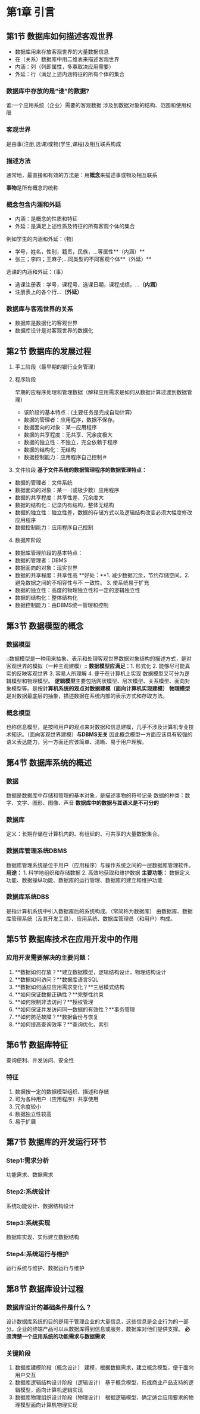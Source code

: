 # 第1章 引言
## 第1节 数据库如何描述客观世界
* 数据库用来存放客观世界的大量数据信息
* 在（关系）数据库中用二维表来描述客观世界
* 内涵：列（列即属性，多寡取决应用需要）
* 外延：行（满足上述内涵特征的所有个体的集合

### 数据库中存放的是“谁”的数据?

谁:一个应用系统（企业）需要的客观数据
涉及到数据对象的结构、范围和使用权限

### 客观世界

是由事(注册,选课)或物(学生,课程)及相互联系构成

### 描述方法

通常地，最直接和有效的方法是：用**概念**来描述事或物及相互联系

**事物**是所有概念的统称

### 概念包含内涵和外延

- 内涵：是概念的性质和特征
- 外延：是满足上述性质及特征的所有客观个体的集合

例如学生的内涵和外延：（物）

- 学号，姓名，性别，籍贯，民族，…等属性**（内涵）**
- 张三；李四；王麻子;…同类型的不同客观个体**（外延）**

选课的内涵和外延：（事）

- 选课注册表：学号，课程号，选课日期，课程成绩，…**（内涵）**
-  注册表上的各个行…**（外延）**

### 数据库与客观世界的关系

- 数据库是数据化的客观世界
- 数据库设计是对客观世界的数据化

## 第2节 数据库的发展过程
1. 手工阶段（最早期的银行业务管理）

2. 程序阶段

   早期的应程序处理和管理数据（解释应用需求是如何从数据计算过渡到数据管理）

   - 该阶段的基本特点：(主要任务是完成自动计算)
   - 数据的管理者：应用程序，数据不保存。
   - 数据面向的对象：某一应用程序   
   - 数据的共享程度：无共享、冗余度极大
   - 数据的独立性：不独立，完全依赖于程序
   - 数据的结构化：无结构
   - 数据控制能力：应用程序自己控制＃

3. 文件阶段
  **基于文件系统的数据管理程序的数据管理特点：**
  * 数据的管理者：文件系统
  * 数据面向的对象：某一（或极少数）应用程序
  * 数据的共享程度：共享性差、冗余度大
  * 数据的结构化：记录内有结构，整体无结构
  * 数据的独立性：独立性差，数据的存储方式以及逻辑结构改变必须大幅度修改应用程序
  * 数据控制能力：应用程序自己控制

4. 数据库阶段
  * 数据库管理阶段的基本特点：
  * 数据的管理者：DBMS
  * 数据面向的对象：现实世界
  * 数据的共享程度：共享性高
  **好处：**1. 减少数据冗余，节约存储空间。2. 避免数据之间的不相容性与不	一致性。 3. 使系统易于扩充
  * 数据的独立性：高度的物理独立性和一定的逻辑独立性
  * 数据的结构化：整体结构化
  * 数据控制能力：由DBMS统一管理和控制

## 第3节 数据模型的概念
###  数据模型
::数据模型是一种用来抽象、表示和处理客观世界数据对象结构的描述方式，是对 客观世界的模拟（一种主观建模）::
**数据模型应满足**：1. 形式化 2. 能够尽可能真实的反映客观世界 3. 容易人所理解 4. 便于在计算机上实现
数据模型又可分为逻辑模型和物理模型。
**逻辑模型**主要包括网状模型、层次模型、关系模型、面向对象模型等。是按**计算机系统的观点对数据建模（面向计算机实现建模）**
**物理模型**是对数据最底层的抽象，描述数据在系统内部的表示方式和存取方法。

### 概念模型
也称信息模型，是按照用户的观点来对数据和信息建模，几乎不涉及计算机专业技术知识。（面向客观世界建模）**与DBMS无关**
因此概念模型一方面应该具有较强的语义表达能力，另一方面还应该简单、清晰、易于用户理解。

## 第4节 数据库系统的概述
### 数据
数据是数据库中存储和管理的基本对象，是描述事物的符号记录
数据的种类：数字、文字、图形、图像、声音
**数据库中的数据与其语义是不可分的**

### 数据库
定义：长期存储在计算机内的、有组织的、可共享的大量数据集合。

### 数据库管理系统DBMS
数据库管理系统是位于用户（应用程序）与操作系统之间的一层数据库管理软件。
**用途：** 1. 科学地组织和存储数据 2. 高效地获取和维护数据
**主要功能：**  数据定义功能、数据操纵功能、数据库的运行管理、数据库的建立和维护功能

### 数据库系统DBS
是指计算机系统中引入数据库后的系统构成。（常简称为数据库）
由数据库、数据库管理系统（及其开发工具）、应用系统、数据库管理员（和用户）构成。

## 第5节 数据库技术在应用开发中的作用
### 应用开发需要解决的主要问题：
1. **数据如何存放？**建立数据模型，逻辑结构设计，物理结构设计
2. **数据如何访问？**数据库语言SQL
3. **数据如何适应应用需求变化？**三层模式结构
4. **如何保证数据正确性？**完整性约束
5. **如何限制非法访问？**授权管理
6. **如何保证并发访问同一数据的有效性？**事务管理
7. **如何防范故障？**数据备份与恢复
8. **如何提高查询效率？**查询优化、索引

## 第6节 数据库特征
查询便利、并发访问、安全性
### 特征
1. 数据按一定的数据模型组织、描述和存储
2. 可为各种用户（应用程序）共享使用
3. 冗余度较小
4. 数据独立性较高
5. 易于扩展
## 第7节 数据库的开发运行环节
### Step1:需求分析
功能需求、数据需求
### Step2:系统设计
系统功能设计、数据结构设计
### Step3:系统实现
数据库实现、实际建立数据结构
### Step4:系统运行与维护
运行系统与维护、数据运行与维护
## 第8节 数据库设计过程
### 数据库设计的基础条件是什么？
设计数据库系统的目的是用于管理企业的大量信息，这些信息是企业行为的一部分。企业的终端产品可以从数据库得到信息或服务，数据库对他们提供支撑。
**必须清楚一个应用系统的功能需求与数据需求**

### 关键阶段
1. 数据库建模阶段（概念设计）
	建模，根据数据需求，建立概念模型，便于面向用户交互
2. 数据库逻辑结构设计阶段（逻辑设计）
	基于概念模型，形成商业产品支持的逻辑模型，面向计算机逻辑实现
3. 数据库物理组织设计阶段（物理设计）
	根据逻辑模型，确定适合应用要求的物理模型面向计算机物理实现
